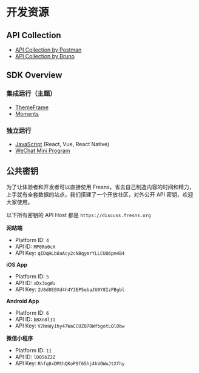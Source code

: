 # 开发资源

## API Collection

- [API Collection by Postman](https://www.postman.com/fresns/workspace/fresns-api)
- [API Collection by Bruno](https://github.com/fresns/api-collection-by-bruno)

## SDK Overview

### 集成运行（主题）

- [ThemeFrame](https://github.com/fresns/client-website-themes/tree/3.x/ThemeFrame)
- [Moments](https://github.com/fresns/client-website-themes/tree/3.x/Moments)

### 独立运行

- [JavaScript](https://github.com/fresns/client-sdk-js) (React, Vue, React Native)
- [WeChat Mini Program](https://github.com/fresns/client-wechat)

## 公共密钥

为了让体验者和开发者可以直接使用 Fresns，省去自己制造内容的时间和精力，上手就有全套数据的站点，我们搭建了一个开放社区，对外公开 API 密钥，欢迎大家使用。

以下所有密钥的 API Host 都是 `https://discuss.fresns.org`

**网站端**

- Platform ID: `4`
- API ID: `MP0Ro0cX`
- API Key: `qIDqHLb8aAcy2cNBqymrYLLCUQ6pm4B4`

**iOS App**

- Platform ID: `5`
- API ID: `xDx3ogWu`
- API Key: `2U8d8E0Xd4h4Y3EP5ebaJU0Y8IzPBgbl`

**Android App**

- Platform ID: `6`
- API ID: `bBXn8lI1`
- API Key: `V2NnWy1hy47WaCCUZQ78WfbgotLQlObw`

**微信小程序**

- Platform ID: `11`
- API ID: `lDQSbZ2Z`
- API Key: `Rhfq8xDMthQKoP9f65hj4hVOWuJtXfhy`
